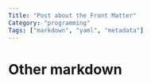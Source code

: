 ```yaml
---
Title: "Post about the Front Matter"
Category: "programming"
Tags: ["markdown", "yaml", "metadata"]
---
```


# Other markdown
